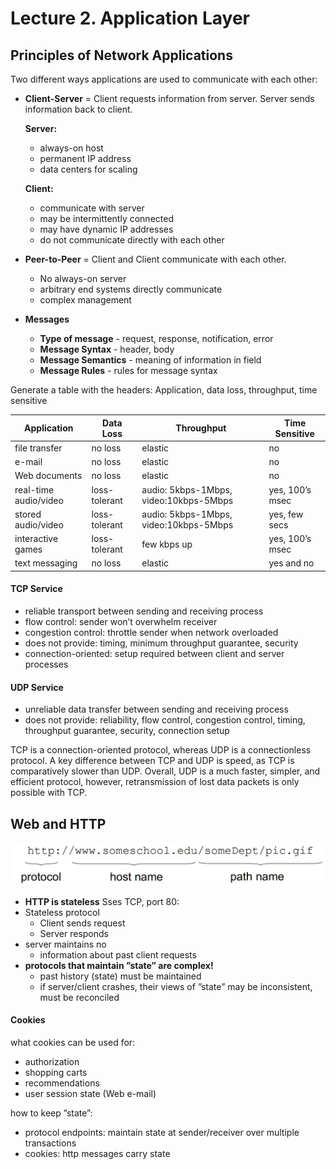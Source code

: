 # Lecture 2. Application Layer

## Principles of Network Applications
Two different ways applications are used to communicate with each other:
- **Client-Server** = Client requests information from server. Server sends information back to client.

    **Server:**
    - always-on host
    - permanent IP address
    - data centers for scaling

    **Client:**
    - communicate with server
    - may be intermittently connected
    - may have dynamic IP addresses
    - do not communicate directly with each other

- **Peer-to-Peer** = Client and Client communicate with each other.
    - No always-on server
    - arbitrary end systems directly communicate
    - complex management

- **Messages**
    - **Type of message** - request, response, notification, error
    - **Message Syntax** - header, body
    - **Message Semantics** - meaning of information in field
    - **Message Rules** - rules for message syntax

Generate a table with the headers: Application, data loss, throughput, time sensitive

|Application|Data Loss|Throughput|Time Sensitive|
|---	|---	|---	|---	|
file transfer|no loss|elastic|no|
e-mail|no loss|elastic|no|
Web documents|no loss|elastic|no|
real-time audio/video|loss-tolerant|audio: 5kbps-1Mbps, video:10kbps-5Mbps|yes, 100’s msec|
stored audio/video|loss-tolerant|audio: 5kbps-1Mbps, video:10kbps-5Mbps|yes, few secs|
interactive games|loss-tolerant|few kbps up|yes, 100’s msec|
text messaging|no loss|elastic|yes and no|

#### **TCP Service**

- reliable transport between sending and receiving process
- flow control: sender won’t overwhelm receiver
- congestion control: throttle sender when network overloaded
- does not provide: timing, minimum throughput guarantee, security
- connection-oriented: setup required between client and server processes

#### **UDP Service**
- unreliable data transfer between sending and receiving process
- does not provide: reliability, flow control, congestion control, timing, throughput guarantee, security, connection setup

TCP is a connection-oriented protocol, whereas UDP is a connectionless protocol. A key difference between TCP and UDP is speed, as TCP is comparatively slower than UDP. Overall, UDP is a much faster, simpler, and efficient protocol, however, retransmission of lost data packets is only possible with TCP.

## Web and HTTP
![URL](/Images/Lecture2.png)

- **HTTP is stateless**
Sses TCP, port 80:
- Stateless protocol
    - Client sends request
    - Server responds
- server maintains no
    - information about past client requests
- **protocols that maintain ”state” are complex!**
    - past history (state) must be maintained
    - if server/client crashes, their views of ”state” may be inconsistent, must be reconciled

#### **Cookies**

what cookies can be used for:
- authorization
- shopping carts
- recommendations
- user session state (Web e-mail)

how to keep ”state”:
- protocol endpoints: maintain state at sender/receiver over multiple transactions
- cookies: http messages carry state